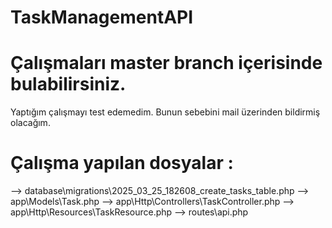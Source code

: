 # TaskManagementAPI

# Çalışmaları master branch içerisinde bulabilirsiniz.

Yaptığım çalışmayı test edemedim. Bunun sebebini mail üzerinden bildirmiş olacağım.


# Çalışma yapılan dosyalar :

--> database\migrations\2025_03_25_182608_create_tasks_table.php
--> app\Models\Task.php
--> app\Http\Controllers\TaskController.php
--> app\Http\Resources\TaskResource.php
--> routes\api.php
